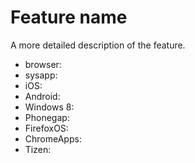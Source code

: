 # Feature name
A more detailed description of the feature.

* browser:
* sysapp:
* iOS:
* Android:
* Windows 8:
* Phonegap:
* FirefoxOS:
* ChromeApps:
* Tizen:

